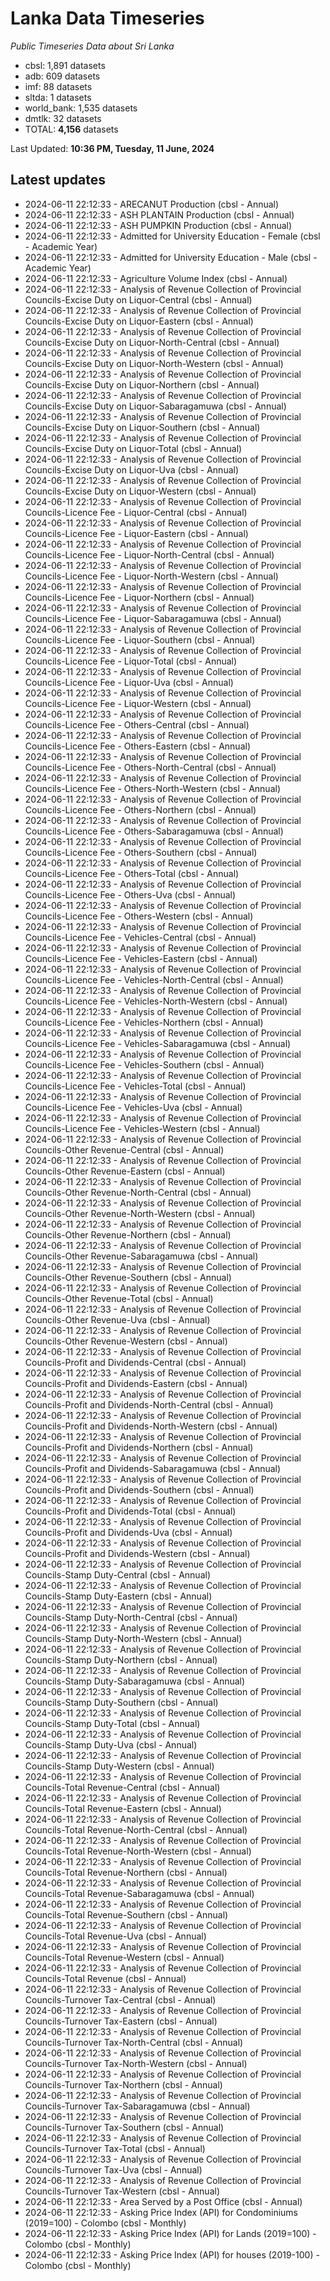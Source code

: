 # Lanka Data Timeseries
*Public Timeseries Data about Sri Lanka*

* cbsl: 1,891 datasets
* adb: 609 datasets
* imf: 88 datasets
* sltda: 1 datasets
* world_bank: 1,535 datasets
* dmtlk: 32 datasets
* TOTAL: **4,156** datasets

Last Updated: **10:36 PM, Tuesday, 11 June, 2024**

## Latest updates

* 2024-06-11 22:12:33 - ARECANUT Production (cbsl - Annual)
* 2024-06-11 22:12:33 - ASH PLANTAIN Production (cbsl - Annual)
* 2024-06-11 22:12:33 - ASH PUMPKIN Production (cbsl - Annual)
* 2024-06-11 22:12:33 - Admitted for University Education - Female (cbsl - Academic Year)
* 2024-06-11 22:12:33 - Admitted for University Education - Male (cbsl - Academic Year)
* 2024-06-11 22:12:33 - Agriculture Volume Index (cbsl - Annual)
* 2024-06-11 22:12:33 - Analysis of Revenue Collection of Provincial Councils-Excise Duty on Liquor-Central (cbsl - Annual)
* 2024-06-11 22:12:33 - Analysis of Revenue Collection of Provincial Councils-Excise Duty on Liquor-Eastern (cbsl - Annual)
* 2024-06-11 22:12:33 - Analysis of Revenue Collection of Provincial Councils-Excise Duty on Liquor-North-Central (cbsl - Annual)
* 2024-06-11 22:12:33 - Analysis of Revenue Collection of Provincial Councils-Excise Duty on Liquor-North-Western (cbsl - Annual)
* 2024-06-11 22:12:33 - Analysis of Revenue Collection of Provincial Councils-Excise Duty on Liquor-Northern (cbsl - Annual)
* 2024-06-11 22:12:33 - Analysis of Revenue Collection of Provincial Councils-Excise Duty on Liquor-Sabaragamuwa (cbsl - Annual)
* 2024-06-11 22:12:33 - Analysis of Revenue Collection of Provincial Councils-Excise Duty on Liquor-Southern (cbsl - Annual)
* 2024-06-11 22:12:33 - Analysis of Revenue Collection of Provincial Councils-Excise Duty on Liquor-Total (cbsl - Annual)
* 2024-06-11 22:12:33 - Analysis of Revenue Collection of Provincial Councils-Excise Duty on Liquor-Uva (cbsl - Annual)
* 2024-06-11 22:12:33 - Analysis of Revenue Collection of Provincial Councils-Excise Duty on Liquor-Western (cbsl - Annual)
* 2024-06-11 22:12:33 - Analysis of Revenue Collection of Provincial Councils-Licence Fee - Liquor-Central (cbsl - Annual)
* 2024-06-11 22:12:33 - Analysis of Revenue Collection of Provincial Councils-Licence Fee - Liquor-Eastern (cbsl - Annual)
* 2024-06-11 22:12:33 - Analysis of Revenue Collection of Provincial Councils-Licence Fee - Liquor-North-Central (cbsl - Annual)
* 2024-06-11 22:12:33 - Analysis of Revenue Collection of Provincial Councils-Licence Fee - Liquor-North-Western (cbsl - Annual)
* 2024-06-11 22:12:33 - Analysis of Revenue Collection of Provincial Councils-Licence Fee - Liquor-Northern (cbsl - Annual)
* 2024-06-11 22:12:33 - Analysis of Revenue Collection of Provincial Councils-Licence Fee - Liquor-Sabaragamuwa (cbsl - Annual)
* 2024-06-11 22:12:33 - Analysis of Revenue Collection of Provincial Councils-Licence Fee - Liquor-Southern (cbsl - Annual)
* 2024-06-11 22:12:33 - Analysis of Revenue Collection of Provincial Councils-Licence Fee - Liquor-Total (cbsl - Annual)
* 2024-06-11 22:12:33 - Analysis of Revenue Collection of Provincial Councils-Licence Fee - Liquor-Uva (cbsl - Annual)
* 2024-06-11 22:12:33 - Analysis of Revenue Collection of Provincial Councils-Licence Fee - Liquor-Western (cbsl - Annual)
* 2024-06-11 22:12:33 - Analysis of Revenue Collection of Provincial Councils-Licence Fee - Others-Central (cbsl - Annual)
* 2024-06-11 22:12:33 - Analysis of Revenue Collection of Provincial Councils-Licence Fee - Others-Eastern (cbsl - Annual)
* 2024-06-11 22:12:33 - Analysis of Revenue Collection of Provincial Councils-Licence Fee - Others-North-Central (cbsl - Annual)
* 2024-06-11 22:12:33 - Analysis of Revenue Collection of Provincial Councils-Licence Fee - Others-North-Western (cbsl - Annual)
* 2024-06-11 22:12:33 - Analysis of Revenue Collection of Provincial Councils-Licence Fee - Others-Northern (cbsl - Annual)
* 2024-06-11 22:12:33 - Analysis of Revenue Collection of Provincial Councils-Licence Fee - Others-Sabaragamuwa (cbsl - Annual)
* 2024-06-11 22:12:33 - Analysis of Revenue Collection of Provincial Councils-Licence Fee - Others-Southern (cbsl - Annual)
* 2024-06-11 22:12:33 - Analysis of Revenue Collection of Provincial Councils-Licence Fee - Others-Total (cbsl - Annual)
* 2024-06-11 22:12:33 - Analysis of Revenue Collection of Provincial Councils-Licence Fee - Others-Uva (cbsl - Annual)
* 2024-06-11 22:12:33 - Analysis of Revenue Collection of Provincial Councils-Licence Fee - Others-Western (cbsl - Annual)
* 2024-06-11 22:12:33 - Analysis of Revenue Collection of Provincial Councils-Licence Fee - Vehicles-Central (cbsl - Annual)
* 2024-06-11 22:12:33 - Analysis of Revenue Collection of Provincial Councils-Licence Fee - Vehicles-Eastern (cbsl - Annual)
* 2024-06-11 22:12:33 - Analysis of Revenue Collection of Provincial Councils-Licence Fee - Vehicles-North-Central (cbsl - Annual)
* 2024-06-11 22:12:33 - Analysis of Revenue Collection of Provincial Councils-Licence Fee - Vehicles-North-Western (cbsl - Annual)
* 2024-06-11 22:12:33 - Analysis of Revenue Collection of Provincial Councils-Licence Fee - Vehicles-Northern (cbsl - Annual)
* 2024-06-11 22:12:33 - Analysis of Revenue Collection of Provincial Councils-Licence Fee - Vehicles-Sabaragamuwa (cbsl - Annual)
* 2024-06-11 22:12:33 - Analysis of Revenue Collection of Provincial Councils-Licence Fee - Vehicles-Southern (cbsl - Annual)
* 2024-06-11 22:12:33 - Analysis of Revenue Collection of Provincial Councils-Licence Fee - Vehicles-Total (cbsl - Annual)
* 2024-06-11 22:12:33 - Analysis of Revenue Collection of Provincial Councils-Licence Fee - Vehicles-Uva (cbsl - Annual)
* 2024-06-11 22:12:33 - Analysis of Revenue Collection of Provincial Councils-Licence Fee - Vehicles-Western (cbsl - Annual)
* 2024-06-11 22:12:33 - Analysis of Revenue Collection of Provincial Councils-Other Revenue-Central (cbsl - Annual)
* 2024-06-11 22:12:33 - Analysis of Revenue Collection of Provincial Councils-Other Revenue-Eastern (cbsl - Annual)
* 2024-06-11 22:12:33 - Analysis of Revenue Collection of Provincial Councils-Other Revenue-North-Central (cbsl - Annual)
* 2024-06-11 22:12:33 - Analysis of Revenue Collection of Provincial Councils-Other Revenue-North-Western (cbsl - Annual)
* 2024-06-11 22:12:33 - Analysis of Revenue Collection of Provincial Councils-Other Revenue-Northern (cbsl - Annual)
* 2024-06-11 22:12:33 - Analysis of Revenue Collection of Provincial Councils-Other Revenue-Sabaragamuwa (cbsl - Annual)
* 2024-06-11 22:12:33 - Analysis of Revenue Collection of Provincial Councils-Other Revenue-Southern (cbsl - Annual)
* 2024-06-11 22:12:33 - Analysis of Revenue Collection of Provincial Councils-Other Revenue-Total (cbsl - Annual)
* 2024-06-11 22:12:33 - Analysis of Revenue Collection of Provincial Councils-Other Revenue-Uva (cbsl - Annual)
* 2024-06-11 22:12:33 - Analysis of Revenue Collection of Provincial Councils-Other Revenue-Western (cbsl - Annual)
* 2024-06-11 22:12:33 - Analysis of Revenue Collection of Provincial Councils-Profit and Dividends-Central (cbsl - Annual)
* 2024-06-11 22:12:33 - Analysis of Revenue Collection of Provincial Councils-Profit and Dividends-Eastern (cbsl - Annual)
* 2024-06-11 22:12:33 - Analysis of Revenue Collection of Provincial Councils-Profit and Dividends-North-Central (cbsl - Annual)
* 2024-06-11 22:12:33 - Analysis of Revenue Collection of Provincial Councils-Profit and Dividends-North-Western (cbsl - Annual)
* 2024-06-11 22:12:33 - Analysis of Revenue Collection of Provincial Councils-Profit and Dividends-Northern (cbsl - Annual)
* 2024-06-11 22:12:33 - Analysis of Revenue Collection of Provincial Councils-Profit and Dividends-Sabaragamuwa (cbsl - Annual)
* 2024-06-11 22:12:33 - Analysis of Revenue Collection of Provincial Councils-Profit and Dividends-Southern (cbsl - Annual)
* 2024-06-11 22:12:33 - Analysis of Revenue Collection of Provincial Councils-Profit and Dividends-Total (cbsl - Annual)
* 2024-06-11 22:12:33 - Analysis of Revenue Collection of Provincial Councils-Profit and Dividends-Uva (cbsl - Annual)
* 2024-06-11 22:12:33 - Analysis of Revenue Collection of Provincial Councils-Profit and Dividends-Western (cbsl - Annual)
* 2024-06-11 22:12:33 - Analysis of Revenue Collection of Provincial Councils-Stamp Duty-Central (cbsl - Annual)
* 2024-06-11 22:12:33 - Analysis of Revenue Collection of Provincial Councils-Stamp Duty-Eastern (cbsl - Annual)
* 2024-06-11 22:12:33 - Analysis of Revenue Collection of Provincial Councils-Stamp Duty-North-Central (cbsl - Annual)
* 2024-06-11 22:12:33 - Analysis of Revenue Collection of Provincial Councils-Stamp Duty-North-Western (cbsl - Annual)
* 2024-06-11 22:12:33 - Analysis of Revenue Collection of Provincial Councils-Stamp Duty-Northern (cbsl - Annual)
* 2024-06-11 22:12:33 - Analysis of Revenue Collection of Provincial Councils-Stamp Duty-Sabaragamuwa (cbsl - Annual)
* 2024-06-11 22:12:33 - Analysis of Revenue Collection of Provincial Councils-Stamp Duty-Southern (cbsl - Annual)
* 2024-06-11 22:12:33 - Analysis of Revenue Collection of Provincial Councils-Stamp Duty-Total (cbsl - Annual)
* 2024-06-11 22:12:33 - Analysis of Revenue Collection of Provincial Councils-Stamp Duty-Uva (cbsl - Annual)
* 2024-06-11 22:12:33 - Analysis of Revenue Collection of Provincial Councils-Stamp Duty-Western (cbsl - Annual)
* 2024-06-11 22:12:33 - Analysis of Revenue Collection of Provincial Councils-Total Revenue-Central (cbsl - Annual)
* 2024-06-11 22:12:33 - Analysis of Revenue Collection of Provincial Councils-Total Revenue-Eastern (cbsl - Annual)
* 2024-06-11 22:12:33 - Analysis of Revenue Collection of Provincial Councils-Total Revenue-North-Central (cbsl - Annual)
* 2024-06-11 22:12:33 - Analysis of Revenue Collection of Provincial Councils-Total Revenue-North-Western (cbsl - Annual)
* 2024-06-11 22:12:33 - Analysis of Revenue Collection of Provincial Councils-Total Revenue-Northern (cbsl - Annual)
* 2024-06-11 22:12:33 - Analysis of Revenue Collection of Provincial Councils-Total Revenue-Sabaragamuwa (cbsl - Annual)
* 2024-06-11 22:12:33 - Analysis of Revenue Collection of Provincial Councils-Total Revenue-Southern (cbsl - Annual)
* 2024-06-11 22:12:33 - Analysis of Revenue Collection of Provincial Councils-Total Revenue-Uva (cbsl - Annual)
* 2024-06-11 22:12:33 - Analysis of Revenue Collection of Provincial Councils-Total Revenue-Western (cbsl - Annual)
* 2024-06-11 22:12:33 - Analysis of Revenue Collection of Provincial Councils-Total Revenue (cbsl - Annual)
* 2024-06-11 22:12:33 - Analysis of Revenue Collection of Provincial Councils-Turnover Tax-Central (cbsl - Annual)
* 2024-06-11 22:12:33 - Analysis of Revenue Collection of Provincial Councils-Turnover Tax-Eastern (cbsl - Annual)
* 2024-06-11 22:12:33 - Analysis of Revenue Collection of Provincial Councils-Turnover Tax-North-Central (cbsl - Annual)
* 2024-06-11 22:12:33 - Analysis of Revenue Collection of Provincial Councils-Turnover Tax-North-Western (cbsl - Annual)
* 2024-06-11 22:12:33 - Analysis of Revenue Collection of Provincial Councils-Turnover Tax-Northern (cbsl - Annual)
* 2024-06-11 22:12:33 - Analysis of Revenue Collection of Provincial Councils-Turnover Tax-Sabaragamuwa (cbsl - Annual)
* 2024-06-11 22:12:33 - Analysis of Revenue Collection of Provincial Councils-Turnover Tax-Southern (cbsl - Annual)
* 2024-06-11 22:12:33 - Analysis of Revenue Collection of Provincial Councils-Turnover Tax-Total (cbsl - Annual)
* 2024-06-11 22:12:33 - Analysis of Revenue Collection of Provincial Councils-Turnover Tax-Uva (cbsl - Annual)
* 2024-06-11 22:12:33 - Analysis of Revenue Collection of Provincial Councils-Turnover Tax-Western (cbsl - Annual)
* 2024-06-11 22:12:33 - Area Served by a Post Office (cbsl - Annual)
* 2024-06-11 22:12:33 - Asking Price Index (API) for Condominiums (2019=100) - Colombo (cbsl - Monthly)
* 2024-06-11 22:12:33 - Asking Price Index (API) for Lands (2019=100) - Colombo (cbsl - Monthly)
* 2024-06-11 22:12:33 - Asking Price Index (API) for houses (2019-100) - Colombo (cbsl - Monthly)